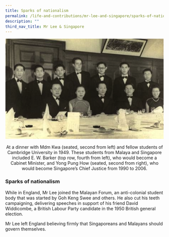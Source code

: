 ```yaml
---
title: Sparks of nationalism
permalink: /life-and-contributions/mr-lee-and-singapore/sparks-of-nationalism/
description: ""
third_nav_title: Mr Lee & Singapore
---
```

![Alt text for image on Isomer site](/images/mr-lee-and-singapore/Spark%20of%20nationalism.jpg)

<center>
At a dinner with Mdm Kwa (seated, second from left) and fellow students of Cambridge University in 1949. These students from Malaya and Singapore included E. W. Barker (top row, fourth from left), who would become a Cabinet Minister, and Yong Pung How (seated, second from right), who would become Singapore’s Chief Justice from 1990 to 2006.   
</center>

### Sparks of nationalism ###

While in England, Mr Lee joined the Malayan Forum, an anti-colonial student body that was started by Goh Keng Swee and others. He also cut his teeth campaigning, delivering speeches in support of his friend David Widdicombe, a British Labour Party candidate in the 1950 British general election.


Mr Lee left England believing firmly that Singaporeans and Malayans should govern themselves.